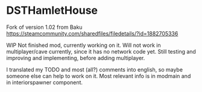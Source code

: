 # DSTHamletHouse
Fork of version 1.02 from Baku https://steamcommunity.com/sharedfiles/filedetails/?id=1882705336

WIP
Not finished mod, currently working on it. Will not work in multiplayer/cave currently, since it has no network code yet. Still testing and improving and implementing, before adding multiplayer.

I translated my TODO and most (all?) comments into english, so maybe someone else can help to work on it.
Most relevant info is in modmain and in interiorspawner component.
